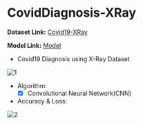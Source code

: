 # CovidDiagnosis-XRay

  **Dataset Link:** [Covid19-XRay](https://www.kaggle.com/pranavraikokte/covid19-image-dataset)
  
  **Model Link:** [Model](https://drive.google.com/drive/folders/1T2nxj_R8dLHoP_Kz9gQ9YCDAsIcUHjW1?usp=sharing)
  

  - Covid19 Diagnosis using X-Ray Dataset

   ![1](https://user-images.githubusercontent.com/88143329/155208311-73576e59-ba6b-466b-96dc-71999673fffc.png)
 
  - Algorithm:
    - [x]  Convolutional Neural Network(CNN)

  - Accuracy & Loss:
    
   ![2](https://user-images.githubusercontent.com/88143329/155209236-90e39484-faf9-4b9d-a3a7-a7ba4cae2d0d.png)
